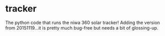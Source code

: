 # tracker
The python code that runs the niwa 360 solar tracker!
Adding the version from 20151119...it is pretty much bug-free but needs a bit of glossing-up.
